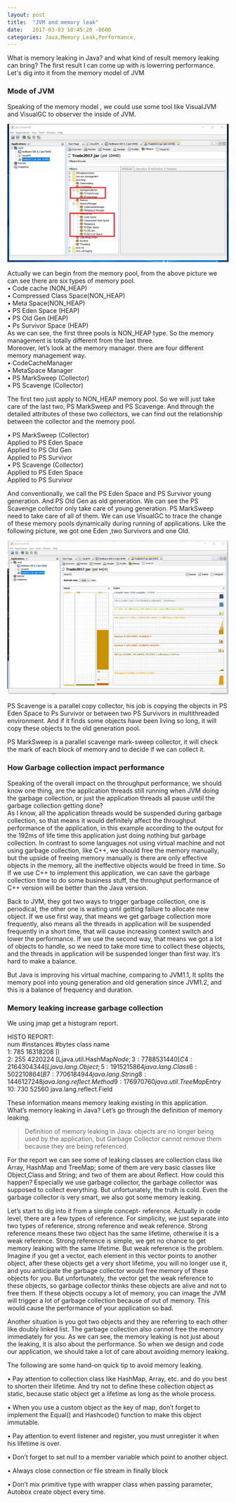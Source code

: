 ```yaml
---
layout: post
title:  "JVM and memory leak"
date:   2017-03-03 10:45:20 -0600
categories: Java,Memory Leak,Performance,
---
```


What is memory leaking in Java? and what kind of result memory leaking can bring? The first result I can come up with is lowerring performance.
Let's dig into it from the memory model of JVM 

### Mode of JVM  
Speaking of the memory model , we could use some tool like VisualJVM and VisualGC to observer the inside of JVM. 

 ![alt text](/img/JVM/pool.png) 
 
Actually we can begin from the memory pool, from the above picture we can see there are six types of memory pool.  
•	Code cache (NON_HEAP)  
•	Compressed Class Space(NON_HEAP)  
•	Meta Space(NON_HEAP)  
•	PS Eden Space (HEAP)  
•	PS Old Gen (HEAP)  
•	Ps Survivor Space (HEAP)  
As we can see, the first three pools is NON_HEAP type.  So the memory management is totally different from the last three.   
Moreover, let’s look at the memory manager. there are four different memory management way.  
•	CodeCacheManager  
•	MetaSpace Manager   
•	PS MarkSweep (Collector)  
•	PS Scavenge (Collector)  

The first two just apply to NON_HEAP memory pool. So we will just take care of the last two, PS MarkSweep and PS Scavenge.  And through the detailed attributes of these two collectors, we can find out the relationship between the collector and the memory pool.

•	PS MarkSweep (Collector)    
Applied to PS Eden Space  
Applied to PS Old Gen  
Applied to PS Survivor  
•	PS Scavenge (Collector)  
Applied to PS Eden Space  
Applied to PS Survivor  

And conventionally, we call the PS Eden Space and PS Survivor young generation.  And PS Old Gen as old generation. We can see the PS Scavenge collector only take care of young generation. PS MarkSweep need to take care of all of them.  We can use VisualGC to trace the change of these memory pools dynamically during running of applications. Like the following picture, we got one Eden ,two Survivors and one Old.
 
 ![alt text](/img/JVM/gc.png) 

PS Scavenge is a parallel copy collector, his job is copying the objects in PS Eden Space to Ps Survivor or between two PS Survivors in multithreaded environment. And if it finds some objects have been living so long, it will copy these objects to the old generation pool.

PS MarkSweep is a parallel scavenge mark-sweep collector, it will check the mark of each block of memory and to decide if we can collect it.

### How Garbage collection impact performance 


Speaking of the overall impact on the throughput performance, we should know one thing, are the application threads still running 
when JVM doing the garbage collection, or just the application threads all pause until the garbage collection getting done?  
As I know, all the application threads would be suspended during garbage collection, so that means it would definitely affect the throughput 
performance of the application, in this example according to the output for the 192ms of life time this application just doing nothing
 but garbage collection. In contrast to some languages not using virtual machine and not using garbage collection, like C++, we should 
 free the memory manually, but the upside of freeing memory manually is there are only effective objects in the memory, all the ineffective 
 objects would be freed in time. So If we use C++ to implement this application, we can save the garbage collection time to do some business stuff, 
 the throughput performance of C++ version will be better than the Java version.

 Back to JVM, they got two ways to trigger garbage collection, one is periodical, the other one is waiting until getting failure to allocate new object.
 If we use first way, that means we get garbage collection more frequently, also means all the threads in application will be suspended 
 frequently in a short time, that will cause increasing context switch and lower the performance. 
 If we use the second way, that means we got a lot of objects to handle, so we need to take more time to collect these objects, 
 and the threads in application will be suspended longer than first way. It’s hard to make a balance.

 But Java is improving his virtual machine, comparing to JVM1.1,  It splits the memory pool into young
 generation and old generation since JVM1.2, and this is a balance of frequency and duration. 

### Memory leaking increase garbage collection
We using jmap get a histogram report.

HISTO REPORT:  
 num     #instances         #bytes  class name  
   1:           785       16318208  [I  
   2:           255        4220224  [Ljava.util.HashMap$Node;  
   3:          7788         531440  [C  
   4:          2164         304344  [Ljava.lang.Object;  
   5:          1915         215864  java.lang.Class  
   6:           502         210864  [B  
   7:          7706         184944  java.lang.String  
   8:          1446         127248  java.lang.reflect.Method  
   9:          1769          70760  java.util.TreeMap$Entry  
  10:           730          52560  java.lang.reflect.Field  

These information means memory leaking existing in this application. What’s memory leaking in Java? 
 Let’s go through the definition of memory leaking.
>Definition of memory leaking in Java: objects are no longer being used by the application,
 but Garbage Collector cannot remove them because they are being referenced.

For the report we can see some of leaking classes are collection class like Array, HashMap and TreeMap; 
some of them are very basic classes like Object,Class and String; and two of them are about Reflect.
How could this happen? Especially we use garbage collector, the garbage collector was supposed to collect everything. 
But unfortunately, the truth is cold. Even the garbage collector is very smart, we also got some memory leaking.

Let’s start to dig into it from a simple concept- reference. Actually in code level, there are a few types of reference. 
For simplicity, we just separate into two types of reference, strong reference and weak reference. 
Strong reference means these two object has the same lifetime, otherwise it is a weak reference. 
 Strong reference is simple, we get no chance to get memory leaking with the same lifetime. 
 But weak reference is the problem. Imagine if you get a vector, 
 each element in this vector points to another object, after these objects get a very short lifetime, 
 you will no longer use it, and you anticipate the garbage collector would free memory of these objects
 for you. But unfortunately, the vector get the weak reference to these objects, 
 so garbage collector thinks these objects are alive and not to free them.  If these objects occupy a lot of memory, 
 you can image the JVM will trigger a lot of garbage collection because of out of memory. This would cause the performance of your application so bad.
 
Another situation is you got two objects and they are referring to each other like doubly linked list. 
The garbage collection also cannot free the memory immediately for you.
As we can see, the memory leaking is not just about the leaking, it is also about the performance. 
So when we design and code our application, we should take a lot of care about avoiding memory leaking. 

 The following are some hand-on quick tip to avoid memory leaking.
 
•	Pay attention to collection class like HashMap, Array, etc. and do you best to shorten their lifetime. 
 And try not to define these collection object as static, because static object get a lifetime as long as the whole process.

•	When you use a custom object as the key of map, don’t forget to implement the Equal() and Hashcode() function to make this object immutable.

•	Pay attention to event listener and register, you must unregister it when his lifetime is over.

•	Don’t forget to set null to a member variable which point to another object.

•	Always close connection or file stream in finally block 

•	Don’t mix primitive type with wrapper class when passing parameter, Autobox create object every time.


